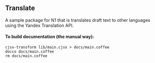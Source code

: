 
## Translate

A sample package for N1 that is translates draft text to other languages using the Yandex Translation API.

#### To build documentation (the manual way):

```
cjsx-transform lib/main.cjsx > docs/main.coffee
docco docs/main.coffee
rm docs/main.coffee
```